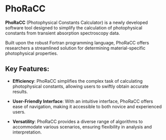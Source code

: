 # PhoRaCC

**PhoRaCC** (Photophysical Constants Calculator) is a newly developed software tool designed to simplify the calculation of photophysical constants from transient absorption spectroscopy data.

Built upon the robust Fortran programming language, PhoRaCC offers researchers a streamlined solution for determining material-specific photophysical properties.

## Key Features:

- **Efficiency**: PhoRaCC simplifies the complex task of calculating photophysical constants, allowing users to swiftly obtain accurate results.

- **User-Friendly Interface**: With an intuitive interface, PhoRaCC offers ease of navigation, making it accessible to both novice and experienced users.

- **Versatility**: PhoRaCC provides a diverse range of algorithms to accommodate various scenarios, ensuring flexibility in analysis and interpretation.
